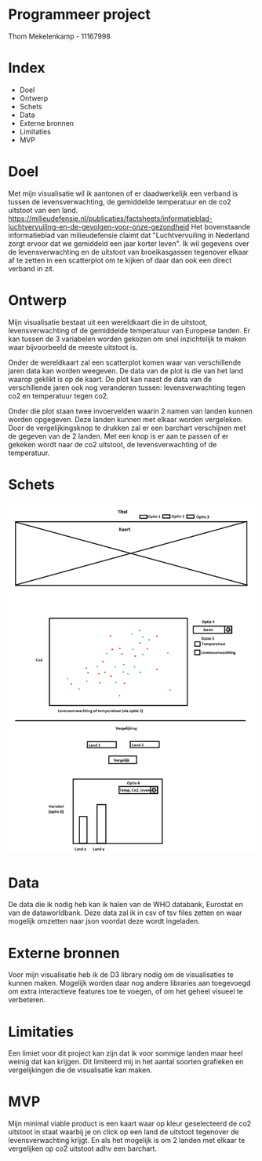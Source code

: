 # Programmeer project
Thom Mekelenkamp - 11167998

# Index
- Doel
- Ontwerp
- Schets
- Data
- Externe bronnen
- Limitaties
- MVP

# Doel
Met mijn visualisatie wil ik aantonen of er daadwerkelijk een verband is tussen
de levensverwachting, de gemiddelde temperatuur en de co2 uitstoot van een land.
https://milieudefensie.nl/publicaties/factsheets/informatieblad-luchtvervuiling-en-de-gevolgen-voor-onze-gezondheid
Het bovenstaande informatieblad van milieudefensie claimt dat "Luchtvervuiling in Nederland zorgt ervoor dat we gemiddeld
een jaar korter leven". Ik wil gegevens over de levensverwachting en de uitstoot
van broeikasgassen tegenover elkaar af te zetten in een scatterplot om te kijken
of daar dan ook een direct verband in zit.

# Ontwerp
Mijn visualisatie bestaat uit een wereldkaart die in de uitstoot, levensverwachting
of de gemiddelde temperatuur van Europese landen. Er kan tussen de 3 variabelen
worden gekozen om snel inzichtelijk te maken waar bijvoorbeeld de meeste uitstoot is.

Onder de wereldkaart zal een scatterplot komen waar van verschillende jaren data
kan worden weegeven. De data van de plot is die van het land waarop geklikt is op de kaart.
De plot kan naast de data van de verschillende jaren ook nog veranderen tussen:
levensverwachting tegen co2 en temperatuur tegen co2.

Onder die plot staan twee invoervelden waarin 2 namen van landen kunnen worden
opgegeven. Deze landen kunnen met elkaar worden vergeleken. Door de vergelijkingsknop
te drukken zal er een barchart verschijnen met de gegeven van de 2 landen. Met een knop is er
aan te passen of er gekeken wordt naar de co2 uitstoot, de levensverwachting of de temperatuur.

# Schets
![Foto van eerste schets](doc/design.png)

# Data
De data die ik nodig heb kan ik halen van de WHO databank, Eurostat en van de dataworldbank.
Deze data zal ik in csv of tsv files zetten en waar mogelijk omzetten naar json voordat
deze wordt ingeladen.

# Externe bronnen
Voor mijn visualisatie heb ik de D3 library nodig om de visualisaties te kunnen maken.
Mogelijk worden daar nog andere libraries aan toegevoegd om extra interactieve features
toe te voegen, of om het geheel visueel te verbeteren.

# Limitaties
Een limiet voor dit project kan zijn dat ik voor sommige landen maar heel weinig dat
kan krijgen. Dit limiteerd mij in het aantal soorten grafieken en vergelijkingen
die de visualisatie kan maken.

# MVP
Mijn minimal viable product is een kaart waar op kleur geselecteerd de co2 uitstoot in staat
waarbij je on click op een land de uitstoot tegenover de levensverwachting krijgt.
En als het mogelijk is om 2 landen met elkaar te vergelijken op co2 uitstoot adhv
een barchart.
